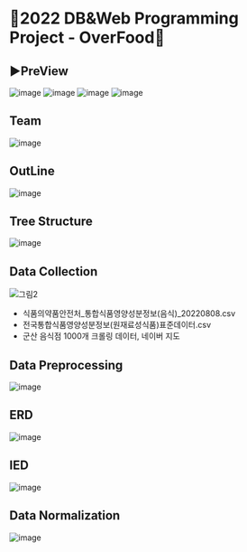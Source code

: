 # 🍖2022 DB&Web Programming Project - OverFood🍖
## ▶PreView
![image](https://github.com/jsb0315/OverFood/assets/97612957/f52435d0-50df-4ffa-85f8-7c4370e4a3ff)
![image](https://github.com/jsb0315/OverFood/assets/97612957/5257dd9a-0c07-4cfc-b403-faf07ae2e753)
![image](https://github.com/jsb0315/OverFood/assets/97612957/cbab1332-2510-44fb-a822-75aa73652e39)
![image](https://github.com/jsb0315/OverFood/assets/97612957/1e7657ed-cf67-4d9f-b8fd-44902e567292)
## Team
![image](https://github.com/jsb0315/OverFood/assets/97612957/5999d855-1cb6-4297-82c6-c718528d3029)


## OutLine
![image](https://github.com/jsb0315/OverFood/assets/97612957/c6b77d56-3f5e-482d-8078-7ee816990f15)
## Tree Structure
![image](https://github.com/jsb0315/OverFood/assets/97612957/48a34edc-8c4b-4923-9b7a-53d4584ce577)
## Data Collection
![그림2](https://github.com/jsb0315/OverFood/assets/97612957/1267a08d-7c99-4c2c-8687-81d38baf0f36)
- 식품의약품안전처_통합식품영양성분정보(음식)_20220808.csv
- 전국통합식품영양성분정보(원재료성식품)표준데이터.csv
- 군산 음식점 1000개 크롤링 데이터, 네이버 지도
## Data Preprocessing
![image](https://github.com/jsb0315/OverFood/assets/97612957/ee7cbb79-a924-48b1-824c-abae05f0c013)
## ERD
![image](https://github.com/jsb0315/OverFood/assets/97612957/dc949909-f78e-4f07-b63a-f102faa045e0)
## IED
![image](https://github.com/jsb0315/OverFood/assets/97612957/e95fdb88-9ae8-4eb5-8aea-e01a04d9e474)
## Data Normalization
![image](https://github.com/jsb0315/OverFood/assets/97612957/620f07e3-cd60-4632-ab28-a90c066d6aaf)
